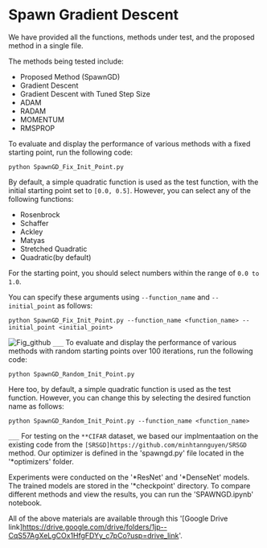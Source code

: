 # Spawn Gradient Descent
We have provided all the functions, methods under test, and the proposed method in a single file.

The methods being tested include:
- Proposed Method (SpawnGD)
- Gradient Descent
- Gradient Descent with Tuned Step Size
- ADAM
- RADAM
- MOMENTUM
- RMSPROP

To evaluate and display the performance of various methods with a fixed starting point, run the following code:

    python SpawnGD_Fix_Init_Point.py
  
By default, a simple quadratic function is used as the test function, with the initial starting point set to ‍‍‍‍`[0.0, 0.5]`. However, you can select any of the following functions:
- Rosenbrock
- Schaffer
- Ackley
- Matyas
- Stretched Quadratic
- Quadratic(by default)

For the starting point, you should select numbers within the range of `0.0 to 1.0`. 

You can specify these arguments using `--function_name` and `--initial_point` as follows:

    python SpawnGD_Fix_Init_Point.py --function_name <function_name> --initial_point <initial_point>

![Fig_github](https://github.com/user-attachments/assets/f0681ba7-2c3b-4d4d-af37-bdc4542b9e22)
`___`
To evaluate and display the performance of various methods with random starting points over 100 iterations, run the following code:

    python SpawnGD_Random_Init_Point.py
  
Here too, by default, a simple quadratic function is used as the test function. However, you can change this by selecting the desired function name as follows:

    python SpawnGD_Random_Init_Point.py --function_name <function_name>

`___`
For testing on the `**CIFAR` dataset, we based our implmentaation on the existing code from the `[SRSGD]https://github.com/minhtannguyen/SRSGD` method. Our optimizer is defined in the 'spawngd.py' file located in the '*optimizers' folder. 

Experiments were conducted on the '*ResNet' and '*DenseNet' models. The trained models are stored in the '*checkpoint' directory. To compare different methods and view the results, you can run the 'SPAWNGD.ipynb' notebook. 

All of the above materials are available through this '[Google Drive link]https://drive.google.com/drive/folders/1jp--CqS57AgXeLgCOx1HfgFDYy_c7pCo?usp=drive_link'.
